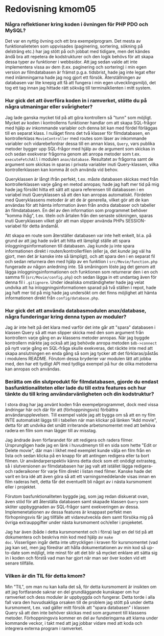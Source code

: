 ---
---
Redovisning kmom05
=========================

### Några reflektioner kring koden i övningen för PHP PDO och MySQL?

Det var en nyttig övning och ett bra exempelprogram. Det mesta av funktionalieteten som uppvisades (paginering, sortering, sökning på delsträng etc.) har jag stött på och jobbat med tidigare, men det kändes ändå bra att repetera de kodstrukturer och den logik behövs för att skapa dessa typer av funktioner i webbsidor. Att jag sedan valde att inte implementera vissa av dem (t.ex. paginering och sortering) i min egen version av filmdatabasen är främst p.g.a. tidsbrist, hade jag inte legat efter med inlämningarna hade jag nog gjort ett försök.  Återställningen av databasen var lite knepig att få att fungera i min egen utvecklingsmiljö, det tog ett tag innan jag hittade rätt sökväg till terminalklienten i mitt system.

### Hur gick det att överföra koden in i ramverket, stötte du på några utmaningar eller svårigheter?

Jag lade ganska mycket tid på att göra kontrollern så "tunn" som möjligt. Mycket av koden i kontrollerns funktioner handlar om att skapa SQL-frågor med hjälp av inkommande variabler och denna bit kan med fördel förläggas till en separat klass. I nuläget finns det två klasser för filmdatabasen, en kontrollerklass <code>MovieController</code> med routes som läser av inkommande variabler och vidarebefordrar dessa till en annan klass, <code>Query</code>, vars publika metoder bygger upp SQL-frågor med hjälp av de argument som skickas in och sedan exekverar frågorna genom att anropa metoder som t.ex. <code>executeFetchAll</code> i modulen <code>anax/database</code>. Resultatet av frågorna samt de argument som skickas in sparas i privata variabler inuti Query-klassen, vilka kontrollerklassen kan komma åt och använda vid behov.

Queryklassen är långt ifrån perfekt, t.ex. måste databasen skickas med från kontrollerklassen varje gång en metod anropas; hade jag haft mer tid på mig hade jag försökt hitta ett sätt att spara referensen till databassen i en variabel inuti Queryklassen så att den kan anropas automatiskt. Fördelen med Queryklassens metoder är att de är generella, vilket gör att de kan användas för att hämta information även från andra databaser och tabeller än filmdatabasen. En del av den information som programmet behöver "komma ihåg", t.ex. titeln och årtalen från den senaste sökningen, sparas inuti Queryklassen vilket gör att man slipper använda PHPs SESSION-variabel för detta ändamål.

Att skapa en route som återställer databasen var inte helt enkelt, bl.a. på grund av att jag hade svårt att hitta ett lämpligt ställe att spara inloggningsinformationen till databasen. Jag kunde ju inte spara informationen direkt i routen/kontrollerfilen (eller ja, det *kunde* jag väl ha gjort, men det är kanske inte så lämpligt), och att spara den i en separat fil och sedan returnera den med hjälp av en funktion i <code>src/Movie/function.php</code> fungerade av någon anledning inte. Så småningom löste jag det genom att lägga inloggningsinformationen och funktionen som returnerar den i en och samma fil (<code>src/Movie/config.php</code>) och sedan lägga in ett undantag även för denna fil i <code>.gitignore</code>. Under idealiska omständigheter hade jag velat undvika att ha inloggningsinformationen sparad på två ställen i repot, hade jag haft mer tid på mig hade jag undersökt om det finns möjlighet att hämta informationen direkt från <code>config/database.php</code>.

### Hur gick det att använda databasmodulen anax/database, några funderingar kring denna typen av moduler?

Jag är inte helt på det klara med varför det inte går att "spara" databasen i klassen Query så att man slipper skicka med den som argument från kontrollern varje gång en av klassens metoder anropas. När jag byggde kontrollern märkte jag också att jag behövde anropa metoden <code>$db->connect</code> på nytt varje gång en SQL-fråga skulle exekveras, det räckte inte med att skapa anslutningen en enda gång så som jag tycker att det förklaras/påstås i modulens README. Förutom dessa bryderier var modulen lätt att jobba med, den har ett tydligt API med tydliga exempel på hur de olika metoderna kan anropas och användas.

### Berätta om din slutprodukt för filmdatabasen, gjorde du endast basfunktionaliteten eller lade du till extra features och hur tänkte du till kring användarvänligheten och din kodstruktur?

I stora drag har jag använt koden från exempelprogrammet, dock med vissa ändringar här och där för att (förhoppningsvis) förbättra användarupplevelsen. Till exempel valde jag att bygga om så att en ny film INTE automatiskt läggs till i tabellen när man klickar på länken "Add movie", detta för att undvika det smått irriterande arbetsmomentet med att behöva radera en film som man lägger till av misstag.

Jag ändrade även förfarandet för att redigera och radera filmer. Ursprungligen hade jag en länk i huvudmenyn till en sida som hette "Edit or Delete movie", där man i likhet med exemplet kunde välja en film från en lista och sedan klicka på en knapp för att antingen redigera eller ta bort filmen. Ur användarperspektiv känns detta dock som ett onödigt extrasteg, så i slutversionen av filmdatabasen har jag valt att istället lägga redigera- och raderaikoner för varje film direkt i listan med filmer. Kanske hade det varit en bra idé att även göra så att ett varningsmeddelande visas innan en film raderas helt, detta får det eventuellt bli något av i nästa kursmoment eller i projektet.

Förutom basfunktionaliteten byggde jag, som jag redan diskuerat ovan, även stöd för att återställa databasen samt skapade klassen <code>Query</code> som sköter uppbyggnaden av SQL-frågor samt exekveringen av dessa. Implemenetationen av dessa features är knappast perfekt men förhopningsvis får jag tillfälle att vidareutveckla dem samt försöka mig på övriga extrauppgifter under nästa kursmoment och/eller i projeketet.

Jag har även (både i detta kursmomentet och i förra) lagt en del tid på att dokumentera och beskriva min kod med hjälp av <code>make doc</code>. Visserligen ingår detta inte uttryckligen i kraven för kursmomentet (vad jag kan se), men jag föredrar att hålla dokumentationen av min kod så up-to-date som möjligt, inte minst för att det blir så mycket enklare att sätta sig in i koden och förstå vad man har gjort när man ser över koden vid ett senare tillfälle.

### Vilken är din TIL för detta kmom?

Min "TIL", om man nu kan kalla det så, för detta kursmoment är insikten om att jag fortfarande saknar en del grundläggande kunskaper om hur ramverket och dess moduler är uppbyggda och fungerar. Detta torde i alla fall vara den huvudsakliga orsaken till de problem jag stött på under detta kursmoment, t.ex. vad gäller mitt försök att "spara databasen" i klassen Query så att den inte behöver skickas med som argument till klassens metoder. Förhoppningsvis kommer en del av funderingarna att klarna under kommande veckor, i takt med att jag jobbar vidare med att koda och integrera externa program i ramverket.
